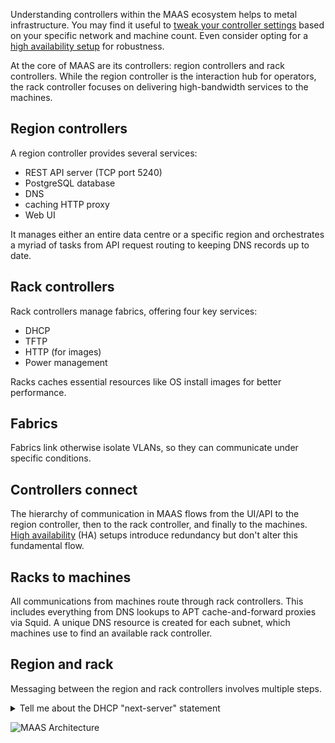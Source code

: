 Understanding controllers within the MAAS ecosystem helps to metal infrastructure. You may find it useful to [tweak your controller settings](https://canonical.com/maas/docs/how-to-manage-controllers) based on your specific network and machine count. Even consider opting for a [high availability setup](https://canonical.com/maas/docs/how-to-manage-controllers#p-9026-enable-ha) for robustness.

At the core of MAAS are its controllers: region controllers and rack controllers. While the region controller is the interaction hub for operators, the rack controller focuses on delivering high-bandwidth services to the machines.

## Region controllers

A region controller provides several services:

* REST API server (TCP port 5240)
* PostgreSQL database
* DNS
* caching HTTP proxy
* Web UI

It manages either an entire data centre or a specific region and orchestrates a myriad of tasks from API request routing to keeping DNS records up to date.

## Rack controllers

Rack controllers manage fabrics, offering four key services:

- DHCP
- TFTP
- HTTP (for images)
- Power management

Racks caches essential resources like OS install images for better performance.

## Fabrics

Fabrics link otherwise isolate VLANs, so they can communicate under specific conditions.

## Controllers connect

The hierarchy of communication in MAAS flows from the UI/API to the region controller, then to the rack controller, and finally to the machines. [High availability](https://canonical.com/maas/docs/how-to-manage-controllers#p-9026-enable-ha) (HA) setups introduce redundancy but don't alter this fundamental flow.

## Racks to machines

All communications from machines route through rack controllers. This includes everything from DNS lookups to APT cache-and-forward proxies via Squid. A unique DNS resource is created for each subnet, which machines use to find an available rack controller.

## Region and rack

Messaging between the region and rack controllers involves multiple steps.

<details><summary>Tell me about the DHCP "next-server" statement</summary>

The `next-server` directive specifies the host from which a machine should load its initial boot file. In the context of MAAS, the rack controller serving DHCP roles as this host, acting as a broker for boot file delivery.
</details>

![MAAS Architecture](https://discourse-maas-io-uploads.s3.us-east-1.amazonaws.com/original/1X/02a7ca58b989c67c74421b9d5e0c8b32907a2de1.jpeg)
